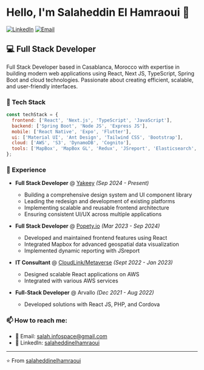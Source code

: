 # Hello, I'm Salaheddin El Hamraoui 👋

[![LinkedIn](https://img.shields.io/badge/LinkedIn-salaheddinelhamraoui-blue?style=flat-square&logo=linkedin)](https://www.linkedin.com/in/salaheddinelhamraoui/)
[![Email](https://img.shields.io/badge/Email-salah.infospace%40gmail.com-red?style=flat-square&logo=gmail)](mailto:salah.infospace@gmail.com)

## 💻 Full Stack Developer

Full Stack Developer based in Casablanca, Morocco with expertise in building modern web applications using React, Next JS, TypeScript, Spring Boot and cloud technologies. Passionate about creating efficient, scalable, and user-friendly interfaces.

### 🚀 Tech Stack

```javascript
const techStack = {
  frontend: ['React', 'Next.js', 'TypeScript', 'JavaScript'],
  backend: ['Spring Boot', 'Node JS', 'Express JS'],
  mobile: ['React Native', 'Expo', 'Flutter'],
  ui: ['Material UI', 'Ant Design', 'Tailwind CSS', 'Bootstrap'],
  cloud: ['AWS', 'S3', 'DynamoDB', 'Cognito'],
  tools: ['MapBox', 'MapBox GL', 'Redux', 'JSreport', 'Elasticsearch', 'React Query', 'Zud', 'Storybook', 'Cypress', 'Vitest', 'Leran Mono repos']
};
```

### 🔭 Experience

- **Full Stack Developer** @ [Yakeey](https://yakeey.com) *(Sep 2024 - Present)*
  - Building a comprehensive design system and UI component library
  - Leading the redesign and development of existing platforms
  - Implementing scalable and reusable frontend architecture
  - Ensuring consistent UI/UX across multiple applications

- **Full Stack Developer** @ [Popety.io](https://popety.io) *(Mar 2023 - Sep 2024)*
  - Developed and maintained frontend features using React
  - Integrated Mapbox for advanced geospatial data visualization
  - Implemented dynamic reporting with JSreport

- **IT Consultant** @ [CloudLink/Metaverse](https://cloudlink.us) *(Sept 2022 - Jan 2023)*
  - Designed scalable React applications on AWS
  - Integrated with various AWS services

- **Full-Stack Developer** @ Arvallo *(Dec 2021 - Aug 2022)*
  - Developed solutions with React JS, PHP, and Cordova

### 📫 How to reach me:

- 📧 Email: salah.infospace@gmail.com
- 🔗 LinkedIn: [salaheddinelhamraoui](https://www.linkedin.com/in/salaheddinelhamraoui/)

---

⭐️ From [salaheddinelhamraoui](https://github.com/salaheddinelhamraoui)
